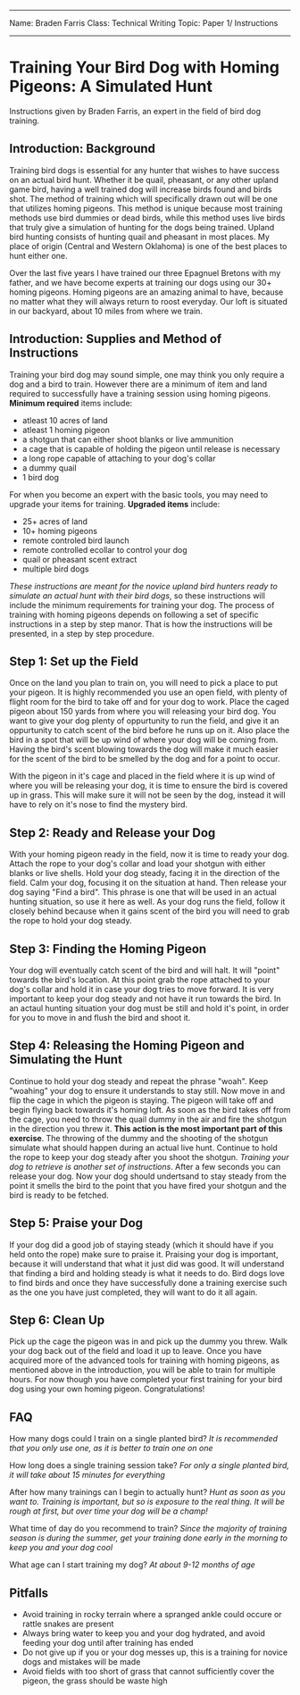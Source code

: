 
-----

Name: Braden Farris
Class: Technical Writing
Topic: Paper 1/ Instructions

-----

# Training Your Bird Dog with Homing Pigeons: A Simulated Hunt

Instructions given by Braden Farris, an expert in the field of bird dog training. 



## Introduction: Background

Training bird dogs is essential for any hunter that wishes to have success on an actual bird hunt. Whether it be quail, pheasant, or any other upland game bird, having a well trained dog will increase birds found and birds shot. The method of training which will specifically drawn out will be one that utilizes homing pigeons. This method is unique because most training methods use bird dummies or dead birds, while this method uses live birds that truly give a simulation of hunting for the dogs being trained. Upland bird hunting consists of hunting quail and pheasant in most places. My place of origin (Central and Western Oklahoma) is one of the best places to hunt either one.  

Over the last five years I have trained our three Epagnuel Bretons with my father, and we have become experts at training our dogs using our 30+ homing pigeons. Homing pigeons are an amazing animal to have, because no matter what they will always return to roost everyday. Our loft is situated in our backyard, about 10 miles from where we train.

## Introduction: Supplies and Method of Instructions

Training your bird dog may sound simple, one may think you only require a dog and a bird to train. However there are a minimum of item and land required to successfully have a training session using homing pigeons. **Minimum required** items include: 

- atleast 10 acres of land
- atleast 1 homing pigeon
- a shotgun that can either shoot blanks or live ammunition
- a cage that is capable of holding the pigeon until release is necessary
- a long rope capable of attaching to your dog's collar
- a dummy quail
- 1 bird dog

For when you become an expert with the basic tools, you may need to upgrade your items for training. **Upgraded items** include:

- 25+ acres of land
- 10+ homing pigeons
- remote controled bird launch
- remote controlled ecollar to control your dog
- quail or pheasant scent extract
- multiple bird dogs

*These instructions are meant for the novice upland bird hunters ready to simulate an actual hunt with their bird dogs*, so these instructions will include the minimum requirements for training your dog. The process of training with homing pigeons depends on following a set of specific instructions in a step by step manor. That is how the instructions will be presented, in a step by step procedure. 

## Step 1: Set up the Field

Once on the land you plan to train on, you will need to pick a place to put your pigeon. It is highly recommended you use an open field, with plenty of flight room for the bird to take off and for your dog to work. Place the caged pigeon about 150 yards from where you will releasing your bird dog. You want to give your dog plenty of oppurtunity to run the field, and give it an oppurtunity to catch scent of the bird before he runs up on it. Also place the bird in a spot that will be up wind of where your dog will be coming from. Having the bird's scent blowing towards the dog will make it much easier for the scent of the bird to be smelled by the dog and for a point to occur. 

With the pigeon in it's cage and placed in the field where it is up wind of where you will be releasing your dog, it is time to ensure the bird is covered up in grass. This will make sure it will not be seen by the dog, instead it will have to rely on it's nose to find the mystery bird. 

## Step 2: Ready and Release your Dog

With your homing pigeon ready in the field, now it is time to ready your dog. Attach the rope to your dog's collar and load your shotgun with either blanks or live shells. Hold your dog steady, facing it in the direction of the field. Calm your dog, focusing it on the situation at hand. Then release your dog saying "Find a bird". This phrase is one that will be used in an actual hunting situation, so use it here as well. As your dog runs the field, follow it closely behind because when it gains scent of the bird you will need to grab the rope to hold your dog steady. 

## Step 3: Finding the Homing Pigeon

Your dog will eventually catch scent of the bird and will halt. It will "point" towards the bird's location. At this point grab the rope attached to your dog's collar and hold it in case your dog tries to move forward. It is very important to keep your dog steady and not have it run towards the bird. In an actaul hunting situation your dog must be still and hold it's point, in order for you to move in and flush the bird and shoot it. 

## Step 4: Releasing the Homing Pigeon and Simulating the Hunt

Continue to hold your dog steady and repeat the phrase "woah". Keep "woahing" your dog to ensure it understands to stay still. Now move in and flip the cage in which the pigeon is staying. The pigeon will take off and begin flying back towards it's homing loft. As soon as the bird takes off from the cage, you need to throw the quail dummy in the air and fire the shotgun in the direction you threw it. **This action is the most important part of this exercise**. The throwing of the dummy and the shooting of the shotgun simulate what should happen during an actual live hunt. Continue to hold the rope to keep your dog steady after you shoot the shotgun. *Training your dog to retrieve is another set of instructions*. After a few seconds you can release your dog. Now your dog should undertsand to stay steady from the point it smells the bird to the point that you have fired your shotgun and the bird is ready to be fetched. 

## Step 5: Praise your Dog

If your dog did a good job of staying steady (which it should have if you held onto the rope) make sure to praise it. Praising your dog is important, because it will understand that what it just did was good. It will understand that finding a bird and holding steady is what it needs to do. Bird dogs love to find birds and once they have successfully done a training exercise such as the one you have just completed, they will want to do it all again. 

## Step 6: Clean Up

Pick up the cage the pigeon was in and pick up the dummy you threw. Walk your dog back out of the field and load it up to leave. Once you have acquired more of the advanced tools for training with homing pigeons, as mentioned above in the introduction, you will be able to train for multiple hours. For now though you have completed your first training for your bird dog using your own homing pigeon. Congratulations!


## FAQ

How many dogs could I train on a single planted bird? 
*It is recommended that you only use one, as it is better to train one on one*

How long does a single training session take?
*For only a single planted bird, it will take about 15 minutes for everything*

After how many trainings can I begin to actually hunt? 
*Hunt as soon as you want to. Training is important, but so is exposure to the real thing. It will be rough at first, but over time your dog will be a champ!*

What time of day do you recommend to train?
*Since the majority of training season is during the summer, get your training done early in the morning to keep you and your dog cool*

What age can I start training my dog?
*At about 9-12 months of age*

## Pitfalls

- Avoid training in rocky terrain where a spranged ankle could occure or rattle snakes are present
- Always bring water to keep you and your dog hydrated, and avoid feeding your dog until after training has ended
- Do not give up if you or your dog messes up, this is a training for novice dogs and mistakes will be made
- Avoid fields with too short of grass that cannot sufficiently cover the pigeon, the grass should be waste high






